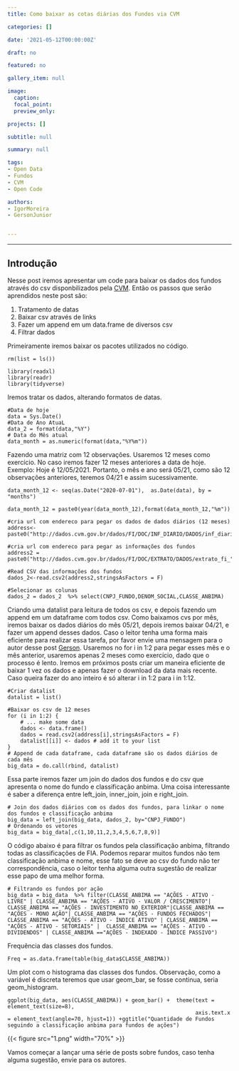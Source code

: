 ```yaml
---
title: Como baixar as cotas diárias dos Fundos via CVM

categories: []

date: '2021-05-12T00:00:00Z' 

draft: no

featured: no

gallery_item: null

image:
  caption: 
  focal_point: 
  preview_only:

projects: []

subtitle: null

summary: null

tags: 
- Open Data
- Fundos 
- CVM
- Open Code

authors:
- IgorMoreira
- GersonJunior


---
```



---
## Introdução
Nesse post iremos apresentar um code para baixar os dados dos fundos através do csv disponbilizados pela [CVM](http://dados.cvm.gov.br/dados/). Então os passos que serão aprendidos neste post são:
1) Tratamento de datas
2) Baixar csv através de links
3) Fazer um append em um data.frame de diversos csv
4) Filtrar dados

Primeiramente iremos baixar os pacotes utilizados no código.

    rm(list = ls())
    
    library(readxl)
    library(readr)
    library(tidyverse)


Iremos tratar os dados, alterando formatos de datas.
    
    #Data de hoje
    data = Sys.Date()
    #Data de Ano AtuaL
    data_2 = format(data,"%Y")
    # Data do Mês atual
    data_month = as.numeric(format(data,"%Y%m"))

Fazendo uma matriz com 12 observações. Usaremos 12 meses como exercício. No caso iremos fazer 12 meses anteriores a data de hoje. Exemplo: Hoje é 12/05/2021. Portanto,  o mês e ano será 05/21, como são 12 observações anteriores, teremos 04/21 e assim sucessivamente.
   
    data_month_12 <- seq(as.Date("2020-07-01"),  as.Date(data), by = "months")

    data_month_12 = paste0(year(data_month_12),format(data_month_12,"%m"))

    #cria url com endereco para pegar os dados de dados diários (12 meses)
    address<-paste0("http://dados.cvm.gov.br/dados/FI/DOC/INF_DIARIO/DADOS/inf_diario_fi_",data_month_12,".csv")
    
    #cria url com endereco para pegar as informações dos fundos
    address2 = paste0("http://dados.cvm.gov.br/dados/FI/DOC/EXTRATO/DADOS/extrato_fi_",data_2,".csv") 

    #Read CSV das informações dos fundos
    dados_2<-read.csv2(address2,stringsAsFactors = F)
    
    #Selecionar as colunas 
    dados_2 = dados_2  %>% select(CNPJ_FUNDO,DENOM_SOCIAL,CLASSE_ANBIMA)

Criando uma datalist para leitura de todos os csv, e depois fazendo um append em um dataframe com todos csv. Como baixamos cvs por mês, iremos baixar os dados diários do mês 05/21, depois iremos baixar 04/21, e fazer um append desses dados. Caso o leitor tenha uma forma mais eficiente para realizar essa tarefa, por favor envie uma mensagem para o autor desse post [Gerson](gersondesouzajunior00@gmail.com). Usaremos no for i in 1:2 para pegar esses mês e o mês anterior, usaremos apenas 2 meses como exercício, dado que o processo é lento. Iremos em próximos posts criar um maneira eficiente de baixar 1 vez os dados e apenas fazer o download da data mais recente.  Caso queira fazer do ano inteiro é só alterar i in 1:2 para i in 1:12.

    #Criar datalist
    datalist = list()
    
    #Baixar os csv de 12 meses 
    for (i in 1:2) {
        # ... make some data
        dados <- data.frame()
        dados = read.csv2(address[i],stringsAsFactors = F)
        datalist[[i]] <- dados # add it to your list
    }
    # Append de cada dataframe, cada dataframe são os dados diários de cada mês
    big_data = do.call(rbind, datalist)

Essa parte iremos fazer um join do dados dos fundos e do csv que apresenta o nome do fundo e classificação anbima. Uma coisa interessante é saber a diferença entre left_join, inner_join, join e right_join.

    # Join dos dados diários com os dados dos fundos, para linkar o nome dos fundos e classificação anbima
    big_data = left_join(big_data, dados_2, by="CNPJ_FUNDO")
    # Ordenando os vetores
    big_data = big_data[,c(1,10,11,2,3,4,5,6,7,8,9)]

O código abaixo é para filtrar os fundos pela classificação anbima, filtrando todas as classificações de FIA. Podemos reparar muitos fundos não tem classificação anbima e nome, esse fato se deve ao csv do fundo não ter correspondência, caso o leitor tenha alguma outra sugestão de realizar esse papo de uma melhor forma.
    
    # Filtrando os fundos por ação
    big_data = big_data  %>% filter(CLASSE_ANBIMA == "AÇÕES - ATIVO - LIVRE" | CLASSE_ANBIMA == "AÇÕES - ATIVO - VALOR / CRESCIMENTO"| CLASSE_ANBIMA == "AÇÕES - INVESTIMENTO NO EXTERIOR"|CLASSE_ANBIMA == "AÇÕES - MONO AÇÃO"| CLASSE_ANBIMA == "AÇÕES - FUNDOS FECHADOS"| CLASSE_ANBIMA == "AÇÕES - ATIVO - ÍNDICE ATIVO" | CLASSE_ANBIMA == "AÇÕES - ATIVO - SETORIAIS" |  CLASSE_ANBIMA == "AÇÕES - ATIVO - DIVIDENDOS" | CLASSE_ANBIMA =="AÇÕES - INDEXADO - ÍNDICE PASSIVO")
    
Frequência das classes dos fundos.

    Freq = as.data.frame(table(big_data$CLASSE_ANBIMA))
Um plot com o histograma das classes dos fundos. Observação, como a variável é discreta teremos que usar geom_bar, se fosse continua, seria geom_histogram. 

    ggplot(big_data, aes(CLASSE_ANBIMA)) + geom_bar() +  theme(text = element_text(size=8),
                                                               axis.text.x = element_text(angle=70, hjust=1)) +ggtitle("Quantidade de Fundos seguindo a classificação anbima para fundos de ações")

{{< figure src="1.png" width="70%" >}}

Vamos começar a lançar uma série de posts sobre fundos, caso tenha alguma sugestão, envie para os autores.
